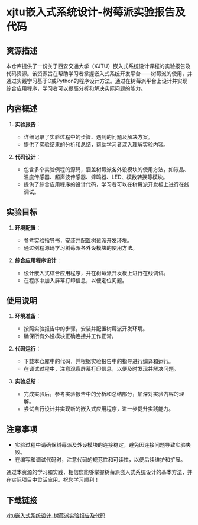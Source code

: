 # xjtu嵌入式系统设计-树莓派实验报告及代码

## 资源描述

本仓库提供了一份关于西安交通大学（XJTU）嵌入式系统设计课程的实验报告及代码资源。该资源旨在帮助学习者掌握嵌入式系统开发平台——树莓派的使用，并通过实践学习基于C或Python的程序设计方法。通过在树莓派平台上设计并实现综合应用程序，学习者可以提高分析和解决实际问题的能力。

## 内容概述

1. **实验报告**：
   - 详细记录了实验过程中的步骤、遇到的问题及解决方案。
   - 提供了实验结果的分析和总结，帮助学习者深入理解实验内容。

2. **代码设计**：
   - 包含多个实验例程的源码，涵盖树莓派各外设模块的使用方法，如液晶、温度传感器、超声波传感器、蜂鸣器、LED、模数转换等模块。
   - 提供了综合应用程序的设计代码，学习者可以在树莓派开发板上进行在线调试。

## 实验目标

1. **环境配置**：
   - 参考实验指导书，安装并配置树莓派开发环境。
   - 通过例程源码学习树莓派各外设模块的使用方法。

2. **综合应用程序设计**：
   - 设计嵌入式综合应用程序，并在树莓派开发板上进行在线调试。
   - 在程序中加入屏幕打印信息，以便定位问题。

## 使用说明

1. **环境准备**：
   - 按照实验报告中的步骤，安装并配置树莓派开发环境。
   - 确保所有外设模块正确连接并工作正常。

2. **代码运行**：
   - 下载本仓库中的代码，并根据实验报告中的指导进行编译和运行。
   - 在调试过程中，注意观察屏幕打印信息，以便及时发现并解决问题。

3. **实验总结**：
   - 完成实验后，参考实验报告中的分析和总结部分，加深对实验内容的理解。
   - 尝试自行设计并实现新的嵌入式应用程序，进一步提升实践能力。

## 注意事项

- 实验过程中请确保树莓派及外设模块的连接稳定，避免因连接问题导致实验失败。
- 在编写和调试代码时，注意代码的规范性和可读性，以便后续维护和扩展。

通过本资源的学习和实践，相信您能够掌握树莓派嵌入式系统设计的基本方法，并在实际项目中灵活应用。祝您学习顺利！

## 下载链接

[xjtu嵌入式系统设计-树莓派实验报告及代码](https://pan.quark.cn/s/05beb9000225)